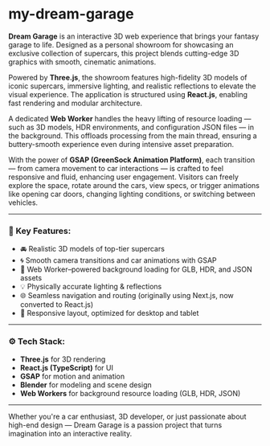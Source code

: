 # my-dream-garage

**Dream Garage** is an interactive 3D web experience that brings your fantasy garage to life. Designed as a personal showroom for showcasing an exclusive collection of supercars, this project blends cutting-edge 3D graphics with smooth, cinematic animations.

Powered by **Three.js**, the showroom features high-fidelity 3D models of iconic supercars, immersive lighting, and realistic reflections to elevate the visual experience. The application is structured using **React.js**, enabling fast rendering and modular architecture.

A dedicated **Web Worker** handles the heavy lifting of resource loading — such as 3D models, HDR environments, and configuration JSON files — in the background. This offloads processing from the main thread, ensuring a buttery-smooth experience even during intensive asset preparation.

With the power of **GSAP (GreenSock Animation Platform)**, each transition — from camera movement to car interactions — is crafted to feel responsive and fluid, enhancing user engagement. Visitors can freely explore the space, rotate around the cars, view specs, or trigger animations like opening car doors, changing lighting conditions, or switching between vehicles.

---

### 🔑 Key Features:

- 🚘 Realistic 3D models of top-tier supercars  
- 🌀 Smooth camera transitions and car animations with GSAP  
- 🧠 Web Worker–powered background loading for GLB, HDR, and JSON assets  
- 💡 Physically accurate lighting & reflections  
- 🌐 Seamless navigation and routing (originally using Next.js, now converted to React.js)  
- 📱 Responsive layout, optimized for desktop and tablet  

---

### ⚙️ Tech Stack:

- **Three.js** for 3D rendering  
- **React.js (TypeScript)** for UI  
- **GSAP** for motion and animation  
- **Blender** for modeling and scene design  
- **Web Workers** for background resource loading (GLB, HDR, JSON)

---

Whether you're a car enthusiast, 3D developer, or just passionate about high-end design — Dream Garage is a passion project that turns imagination into an interactive reality.
